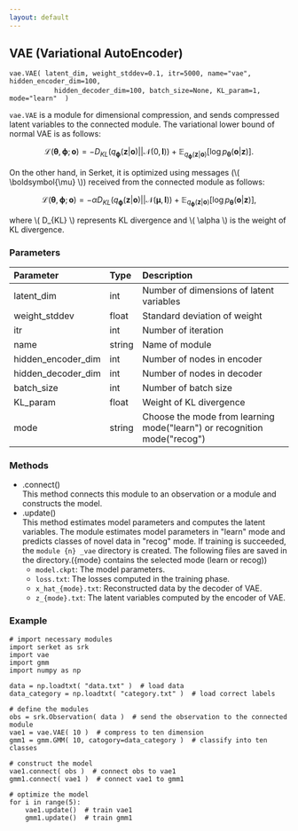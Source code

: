```yaml
---
layout: default
---
```

## VAE (Variational AutoEncoder)

```
vae.VAE( latent_dim, weight_stddev=0.1, itr=5000, name="vae", hidden_encoder_dim=100,
      　　  hidden_decoder_dim=100, batch_size=None, KL_param=1, mode="learn"  )
```

`vae.VAE` is a module for dimensional compression, and sends compressed latent variables to the connected module.
The variational lower bound of normal VAE is as follows:

$$
\mathcal{L}(\boldsymbol{\theta},\boldsymbol{\phi};\boldsymbol{o})=-D_{KL}(q_{\boldsymbol{\phi}}(\boldsymbol{z}|\boldsymbol{o})||\mathcal{N}(0,\boldsymbol{I}))+\mathbb{E}_{q_{\boldsymbol{\phi}}(\boldsymbol{z}|\boldsymbol{o})}[\log{p_{\boldsymbol{\theta}}(\boldsymbol{o}|\boldsymbol{z})}].
$$

On the other hand, in Serket, it is optimized using messages (\\( \boldsymbol{\mu} \\)) received from the connected module as follows:

$$
\mathcal{L}(\boldsymbol{\theta},\boldsymbol{\phi};\boldsymbol{o})=- \alpha D_{KL}(q_{\boldsymbol{\phi}}(\boldsymbol{z}|\boldsymbol{o})||\mathcal{N}(\boldsymbol{\mu},\boldsymbol{I}))+\mathbb{E}_{q_{\boldsymbol{\phi}}(\boldsymbol{z}|\boldsymbol{o})}[\log{p_{\boldsymbol{\theta}}(\boldsymbol{o}|\boldsymbol{z})}],
$$

where \\( D_{KL} \\) represents KL divergence and \\( \alpha \\) is the weight of KL divergence.

### Parameters

| Parameter | Type | Description |
|:----------|:-----|:------------|
| latent_dim | int | Number of dimensions of latent variables |
| weight_stddev | float | Standard deviation of weight |
| itr       | int | Number of iteration |
| name      | string | Name of module |
| hidden_encoder_dim | int | Number of nodes in encoder |
| hidden_decoder_dim | int | Number of nodes in decoder |
| batch_size | int | Number of batch size |
| KL_param  | float | Weight of KL divergence |
| mode      | string | Choose the mode from learning mode("learn") or recognition mode("recog") |


### Methods

- .connect()  
This method connects this module to an observation or a module and constructs the model.
- .update()  
This method estimates model parameters and computes the latent variables.
The module estimates model parameters in "learn" mode and predicts classes of novel data in "recog" mode.
If training is succeeded, the `module {n} _vae` directory is created.
The following files are saved in the directory.({mode} contains the selected mode (learn or recog))
    - `model.ckpt`: The model parameters.
    - `loss.txt`: The losses computed in the training phase.
    - `x_hat_{mode}.txt`: Reconstructed data by the decoder of VAE.
    - `z_{mode}.txt`: The latent variables computed by the encoder of VAE.  


### Example

```
# import necessary modules
import serket as srk
import vae
import gmm
import numpy as np

data = np.loadtxt( "data.txt" )  # load data
data_category = np.loadtxt( "category.txt" )  # load correct labels

# define the modules
obs = srk.Observation( data )  # send the observation to the connected module
vae1 = vae.VAE( 10 )  # compress to ten dimension
gmm1 = gmm.GMM( 10, catogory=data_category )  # classify into ten classes

# construct the model
vae1.connect( obs )  # connect obs to vae1
gmm1.connect( vae1 )  # connect vae1 to gmm1

# optimize the model
for i in range(5):
    vae1.update()  # train vae1
    gmm1.update()  # train gmm1
```
